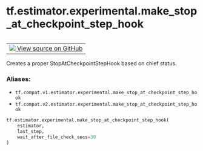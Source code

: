 <div itemscope itemtype="http://developers.google.com/ReferenceObject">
<meta itemprop="name" content="tf.estimator.experimental.make_stop_at_checkpoint_step_hook" />
<meta itemprop="path" content="Stable" />
</div>

# tf.estimator.experimental.make_stop_at_checkpoint_step_hook

<!-- Insert buttons -->

<table class="tfo-notebook-buttons tfo-api" align="left">

<td>
  <a target="_blank" href="https://github.com/tensorflow/estimator/tree/master/tensorflow_estimator/python/estimator/hooks/hooks.py">
    <img src="https://www.tensorflow.org/images/GitHub-Mark-32px.png" />
    View source on GitHub
  </a>
</td></table>



<!-- Start diff -->
Creates a proper StopAtCheckpointStepHook based on chief status.

### Aliases:

* `tf.compat.v1.estimator.experimental.make_stop_at_checkpoint_step_hook`
* `tf.compat.v2.estimator.experimental.make_stop_at_checkpoint_step_hook`


``` python
tf.estimator.experimental.make_stop_at_checkpoint_step_hook(
    estimator,
    last_step,
    wait_after_file_check_secs=30
)
```



<!-- Placeholder for "Used in" -->
